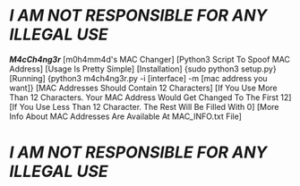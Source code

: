 # *************************I AM NOT RESPONSIBLE FOR ANY ILLEGAL USE*************************

***********************M4cCh4ng3r***********************
[m0h4mm4d's MAC Changer]
[Python3 Script To Spoof MAC Address]
[Usage Is Pretty Simple]
[Installation]
  {sudo python3 setup.py}
[Running]
  {python3 m4ch4ng3r.py -i [interface] -m [mac address you want]}
[MAC Addresses Should Contain 12 Characters]
[If You Use More Than 12 Characters. Your MAC Address Would Get Changed To The First 12]
[If You Use Less Than 12 Character. The Rest Will Be Filled With 0]
[More Info About MAC Addresses Are Available At MAC_INFO.txt File]

# *************************I AM NOT RESPONSIBLE FOR ANY ILLEGAL USE*************************
